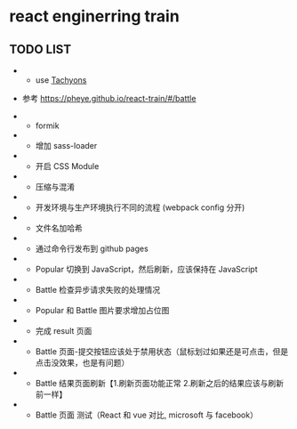 # react enginerring train

## TODO LIST

- - use [Tachyons](https://tachyons.io/)
- 参考 https://pheye.github.io/react-train/#/battle

- - formik
- - 增加 sass-loader
- - 开启 CSS Module
- - 压缩与混淆
- - 开发环境与⽣产环境执⾏不同的流程 (webpack config 分开)
- - ⽂件名加哈希

- - 通过命令⾏发布到 github pages
- - Popular 切换到 JavaScript，然后刷新，应该保持在 JavaScript
- - Battle 检查异步请求失败的处理情况
- - Popular 和 Battle 图片要求增加占位图

- - 完成 result 页面
- - Battle 页面-提交按钮应该处于禁用状态（鼠标划过如果还是可点击，但是点击没效果，也是有问题）
- - Battle 结果页面刷新【1.刷新页面功能正常 2.刷新之后的结果应该与刷新前一样】
- - Battle 页面 测试（React 和 vue 对比, microsoft 与 facebook）

